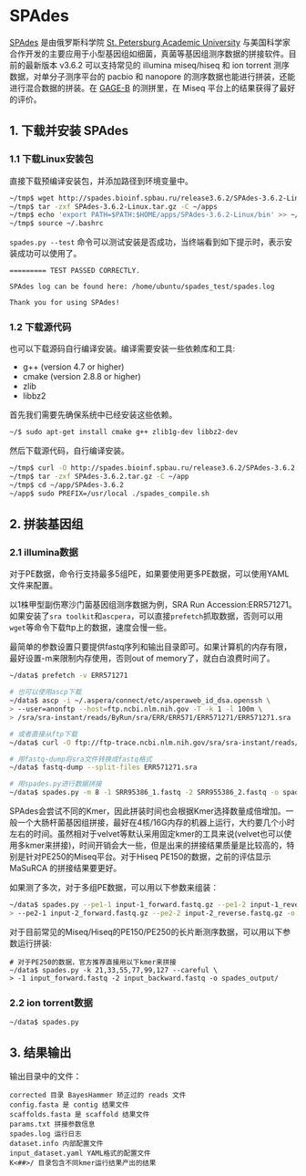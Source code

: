 # SPAdes

[SPAdes][] 是由俄罗斯科学院 [St. Petersburg Academic University](http://spbau.ru) 与美国科学家合作开发的主要应用于小型基因组如细菌，真菌等基因组测序数据的拼接软件。目前的最新版本 v3.6.2 可以支持常见的 illumina miseq/hiseq 和 ion torrent 测序数据，对单分子测序平台的 pacbio 和 nanopore 的测序数据也能进行拼装，还能进行混合数据的拼装。在 [GAGE-B](http://ccb.jhu.edu/gage_b/) 的测拼里，在 Miseq 平台上的结果获得了最好的评价。

## 1. 下载并安装 SPAdes

### 1.1 下载Linux安装包

直接下载预编译安装包，并添加路径到环境变量中。

```bash
~/tmp$ wget http://spades.bioinf.spbau.ru/release3.6.2/SPAdes-3.6.2-Linux.tar.gz
~/tmp$ tar -zxf SPAdes-3.6.2-Linux.tar.gz -C ~/apps
~/tmp$ echo 'export PATH=$PATH:$HOME/apps/SPAdes-3.6.2-Linux/bin' >> ~/.bashrc
~/tmp$ source ~/.bashrc
```

`spades.py --test` 命令可以测试安装是否成功，当终端看到如下提示时，表示安装成功可以使用了。

```
========= TEST PASSED CORRECTLY.

SPAdes log can be found here: /home/ubuntu/spades_test/spades.log

Thank you for using SPAdes!
```

### 1.2 下载源代码

也可以下载源码自行编译安装。编译需要安装一些依赖库和工具:

* g++ (version 4.7 or higher)
* cmake (version 2.8.8 or higher)
* zlib
* libbz2

首先我们需要先确保系统中已经安装这些依赖。

```bash
~/$ sudo apt-get install cmake g++ zlib1g-dev libbz2-dev
```

然后下载源代码，自行编译安装。

```bash
~/tmp$ curl -O http://spades.bioinf.spbau.ru/release3.6.2/SPAdes-3.6.2.tar.gz
~/tmp$ tar -zxf SPAdes-3.6.2.tar.gz -C ~/app
~/tmp$ cd ~/app/SPAdes-3.6.2
~/app$ sudo PREFIX=/usr/local ./spades_compile.sh
```

## 2. 拼装基因组

### 2.1 illumina数据

对于PE数据，命令行支持最多5组PE，如果要使用更多PE数据，可以使用YAML文件来配置。

以1株甲型副伤寒沙门菌基因组测序数据为例，SRA Run Accession:ERR571271。如果安装了`sra toolkit`和`ascpera`，可以直接`prefetch`抓取数据，否则可以用`wget`等命令下载ftp上的数据，速度会慢一些。

最简单的参数设置只要提供fastq序列和输出目录即可。如果计算机的内存有限，最好设置-m来限制内存使用，否则out of memory了，就白白浪费时间了。

```bash
~/data$ prefetch -v ERR571271

# 也可以使用ascp下载
~/data$ ascp -i ~/.aspera/connect/etc/asperaweb_id_dsa.openssh \
> --user=anonftp --host=ftp.ncbi.nlm.nih.gov -T -k 1 -l 100m \
> /sra/sra-instant/reads/ByRun/sra/ERR/ERR571/ERR571271/ERR571271.sra .

# 或者直接从ftp下载
~/data$ curl -O ftp://ftp-trace.ncbi.nlm.nih.gov/sra/sra-instant/reads/ByRun/sra/ERR/ERR571/ERR571271/ERR571271.sra

# 用fastq-dump将sra文件转换成fastq格式
~/data$ fastq-dump --split-files ERR571271.sra

# 用spades.py进行数据拼接
~/data$ spades.py -m 8 -1 SRR95386_1.fastq -2 SRR955386_2.fastq -o spades_output/
```

SPAdes会尝试不同的Kmer，因此拼装时间也会根据Kmer选择数量成倍增加。一般一个大肠杆菌基因组拼接，最好在4核/16G内存的机器上运行，大约要几个小时左右的时间。虽然相对于velvet等默认采用固定kmer的工具来说(velvet也可以使用多kmer来拼接)，时间开销会大一些，但是出来的拼接结果质量是比较高的，特别是针对PE250的Miseq平台。对于Hiseq PE150的数据，之前的评估显示 MaSuRCA 的拼接结果要更好。

如果测了多次，对于多组PE数据，可以用以下参数来组装：

```bash
~/data$ spades.py --pe1-1 input-1_forward.fastq.gz --pe1-2 input-1_reverse.fastq.gz \
> --pe2-1 input-2_forward.fastq.gz --pe2-2 input-2_reverse.fastq.gz -o output
```

对于目前常见的Miseq/Hiseq的PE150/PE250的长片断测序数据，可以用以下参数运行拼装:

```
# 对于PE250的数据，官方推荐直接用以下kmer来拼接
~/data$ spades.py -k 21,33,55,77,99,127 --careful \
> -1 input_forward.fastq -2 input_backward.fastq -o spades_output/
```

### 2.2 ion torrent数据

```
~/data$ spades.py
```

## 3. 结果输出

输出目录中的文件：

```
corrected 目录 BayesHammer 矫正过的 reads 文件
config.fasta 是 contig 结果文件
scaffolds.fasta 是 scaffold 结果文件
params.txt 拼接参数信息
spades.log 运行日志
dataset.info 内部配置文件
input_dataset.yaml YAML格式的配置文件
K<##>/ 目录包含不同kmer运行结果产出的结果
```

[SPAdes]: http://spades.bioinf.spbau.ru/ "SPAdes"